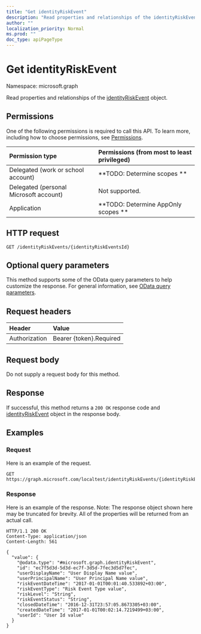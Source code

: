 ```yaml
---
title: "Get identityRiskEvent"
description: "Read properties and relationships of the identityRiskEvent object."
author: ""
localization_priority: Normal
ms.prod: ""
doc_type: apiPageType
---
```


# Get identityRiskEvent

Namespace: microsoft.graph

Read properties and relationships of the [identityRiskEvent](../resources/identityriskevent.md) object.

## Permissions
One of the following permissions is required to call this API. To learn more, including how to choose permissions, see [Permissions](/concepts/permissions-reference.md).

|Permission type|Permissions (from most to least privileged)|
|:---|:---|
|Delegated (work or school account)|**TODO: Determine scopes **|
|Delegated (personal Microsoft account)|Not supported.|
|Application|**TODO: Determine AppOnly scopes **|

## HTTP request
<!-- {
  "blockType": "ignored"
}
-->
``` http
GET /identityRiskEvents/{identityRiskEventsId}
```

## Optional query parameters
This method supports some of the OData query parameters to help customize the response. For general information, see [OData query parameters](/graph/query-parameters).

## Request headers
|Header|Value|
|:---|:---|
|Authorization|Bearer {token}.Required|

## Request body
Do not supply a request body for this method.

## Response
If successful, this method returns a `200 OK` response code and [identityRiskEvent](../resources/identityriskevent.md) object in the response body.

## Examples

### Request
Here is an example of the request.
<!-- {
  "blockType": "request",
  "name": "get_identityriskevent"
}
-->
``` http
GET https://graph.microsoft.com/localtest/identityRiskEvents/{identityRiskEventsId}
```

### Response
Here is an example of the response. Note: The response object shown here may be truncated for brevity. All of the properties will be returned from an actual call.
<!-- {
  "blockType": "response",
  "truncated": true,
  "@odata.type": "microsoft.graph.identityRiskEvent"
}
-->
``` http
HTTP/1.1 200 OK
Content-Type: application/json
Content-Length: 561

{
  "value": {
    "@odata.type": "#microsoft.graph.identityRiskEvent",
    "id": "ec7f5d3d-5d3d-ec7f-3d5d-7fec3d5d7fec",
    "userDisplayName": "User Display Name value",
    "userPrincipalName": "User Principal Name value",
    "riskEventDateTime": "2017-01-01T00:01:40.533892+03:00",
    "riskEventType": "Risk Event Type value",
    "riskLevel": "String",
    "riskEventStatus": "String",
    "closedDateTime": "2016-12-31T23:57:05.8673305+03:00",
    "createdDateTime": "2017-01-01T00:02:14.7219499+03:00",
    "userId": "User Id value"
  }
}
```

